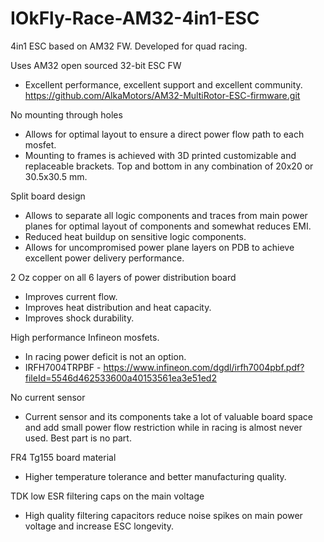 # IOkFly-Race-AM32-4in1-ESC
4in1 ESC based on AM32 FW. Developed for quad racing.

Uses AM32 open sourced 32-bit ESC FW

 * Excellent performance, excellent support and excellent community. https://github.com/AlkaMotors/AM32-MultiRotor-ESC-firmware.git
		
No mounting through holes

 * Allows for optimal layout to ensure a direct power flow path to each mosfet.
 * Mounting to frames is achieved with 3D printed customizable and replaceable brackets. Top and bottom in any combination of 20x20 or 30.5x30.5 mm.
		
Split board design

 * Allows to separate all logic components and traces from main power planes for optimal layout of components and somewhat reduces EMI.
 * Reduced heat buildup on sensitive logic components.
 * Allows for uncompromised power plane layers on PDB to achieve excellent power delivery performance.
		
2 Oz copper on all 6 layers of power distribution board

 * Improves current flow.
 * Improves heat distribution and heat capacity.
 * Improves shock durability.
		
High performance Infineon mosfets.

 * In racing power deficit is not an option.
 * IRFH7004TRPBF - https://www.infineon.com/dgdl/irfh7004pbf.pdf?fileId=5546d462533600a40153561ea3e51ed2
	
No current sensor

 * Current sensor and its components take a lot of valuable board space and add small power flow restriction while in racing is almost never used. Best part is no part.
	
FR4 Tg155 board material

 * Higher temperature tolerance and better manufacturing quality.
	
TDK low ESR filtering caps on the main voltage

 * High quality filtering capacitors reduce noise spikes on main power voltage and increase ESC longevity.


